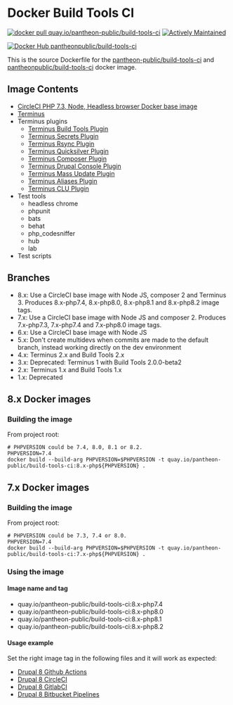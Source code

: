 # Docker Build Tools CI

[![docker pull quay.io/pantheon-public/build-tools-ci](https://img.shields.io/badge/image-quay-blue.svg)](https://quay.io/repository/pantheon-public/build-tools-ci)
[![Actively Maintained](https://img.shields.io/badge/Pantheon-Actively_Maintained-yellow?logo=pantheon&color=FFDC28)](https://pantheon.io/docs/oss-support-levels#actively-maintained-support)

[![Docker Hub pantheonpublic/build-tools-ci](https://img.shields.io/docker/pulls/pantheonpublic/build-tools-ci)](https://hub.docker.com/repository/docker/pantheonpublic/build-tools-ci)

This is the source Dockerfile for the [pantheon-public/build-tools-ci](https://quay.io/repository/pantheon-public/build-tools-ci) and [pantheonpublic/build-tools-ci](https://hub.docker.com/repository/docker/pantheonpublic/build-tools-ci) docker image.

## Image Contents

- [CircleCI PHP 7.3, Node, Headless browser Docker base image](https://hub.docker.com/r/circleci/php)
- [Terminus](https://github.com/pantheon-systems/terminus)
- Terminus plugins
  - [Terminus Build Tools Plugin](https://github.com/pantheon-systems/terminus-build-tools-plugin)
  - [Terminus Secrets Plugin](https://github.com/pantheon-systems/terminus-secrets-plugin)
  - [Terminus Rsync Plugin](https://github.com/pantheon-systems/terminus-rsync-plugin)
  - [Terminus Quicksilver Plugin](https://github.com/pantheon-systems/terminus-quicksilver-plugin)
  - [Terminus Composer Plugin](https://github.com/pantheon-systems/terminus-composer-plugin)
  - [Terminus Drupal Console Plugin](https://github.com/pantheon-systems/terminus-drupal-console-plugin)
  - [Terminus Mass Update Plugin](https://github.com/pantheon-systems/terminus-mass-update)
  - [Terminus Aliases Plugin](https://github.com/pantheon-systems/terminus-aliases-plugin)
  - [Terminus CLU Plugin](https://github.com/pantheon-systems/terminus-clu-plugin)
- Test tools
  - headless chrome
  - phpunit
  - bats
  - behat
  - php_codesniffer
  - hub
  - lab
- Test scripts

## Branches

- 8.x: Use a CircleCI base image with Node JS, composer 2 and Terminus 3. Produces 8.x-php7.4, 8.x-php8.0, 8.x-php8.1 and 8.x-php8.2 image tags.
- 7.x: Use a CircleCI base image with Node JS and composer 2. Produces 7.x-php7.3, 7.x-php7.4 and 7.x-php8.0 image tags.
- 6.x: Use a CircleCI base image with Node JS
- 5.x: Don't create multidevs when commits are made to the default branch, instead working directly on the dev environment
- 4.x: Terminus 2.x and Build Tools 2.x
- 3.x: Deprecated: Terminus 1 with Build Tools 2.0.0-beta2
- 2.x: Terminus 1.x and Build Tools 1.x
- 1.x: Deprecated

## 8.x Docker images

### Building the image

From project root:

```
# PHPVERSION could be 7.4, 8.0, 8.1 or 8.2.
PHPVERSION=7.4
docker build --build-arg PHPVERSION=$PHPVERSION -t quay.io/pantheon-public/build-tools-ci:8.x-php${PHPVERSION} .
```

## 7.x Docker images

### Building the image

From project root:

```
# PHPVERSION could be 7.3, 7.4 or 8.0.
PHPVERSION=7.4
docker build --build-arg PHPVERSION=$PHPVERSION -t quay.io/pantheon-public/build-tools-ci:7.x-php${PHPVERSION} .
```

### Using the image

#### Image name and tag

- quay.io/pantheon-public/build-tools-ci:8.x-php7.4
- quay.io/pantheon-public/build-tools-ci:8.x-php8.0
- quay.io/pantheon-public/build-tools-ci:8.x-php8.1
- quay.io/pantheon-public/build-tools-ci:8.x-php8.2

#### Usage example

Set the right image tag in the following files and it will work as expected:

- [Drupal 8 Github Actions](https://github.com/pantheon-systems/example-drops-8-composer/blob/master/.ci/.github/workflows/build_deploy_and_test.yml)
- [Drupal 8 CircleCI](https://github.com/pantheon-systems/example-drops-8-composer/blob/master/.circleci/config.yml)
- [Drupal 8 GitlabCI](https://github.com/pantheon-systems/example-drops-8-composer/blob/master/.gitlab-ci.yml)
- [Drupal 8 Bitbucket Pipelines](https://github.com/pantheon-systems/example-drops-8-composer/blob/master/bitbucket-pipelines.yml)
